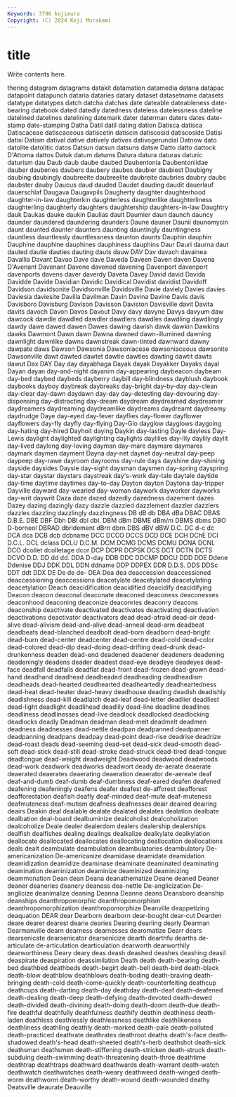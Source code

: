 ```yaml
---
Keywords: 3796 kojimura
Copyright: (C) 2024 Koji Murakami
---
```


# title

Write contents here.



thering datagram datagrams datakit datamation
datamedia datana datapac datapoint datapunch dataria dataries datary dataset datasetname
datasets datatype datatypes datch datcha datchas date dateable dateableness date-bearing
datebook dated datedly datedness dateless datelessness dateline datelined datelines datelining
datemark dater daterman daters dates date-stamp date-stamping Datha Datil datil
dating dation Datisca datisca Datiscaceae datiscaceous datiscetin datiscin datiscosid datiscoside
Datisi datisi Datism datival dative datively datives dativogerundial Datnow dato
datolite datolitic datos Datsun datsun datsuns datsw Datto datto dattock
D'Attoma dattos Datuk datum datums Datura datura daturas daturic daturism
dau Daub daub daube daubed Daubentonia Daubentoniidae dauber dauberies daubers
daubery daubes daubier daubiest Daubigny daubing daubingly daubreeite daubreelite daubreite
daubries daubry daubs daubster dauby Daucus daud dauded Daudet dauding
daudit dauerlauf dauerschlaf Daugava Daugavpils Daugherty daughter daughterhood daughter-in-law daughterkin
daughterless daughterlike daughterliness daughterling daughterly daughters daughtership daughters-in-law Daughtry dauk
Daukas dauke daukin Daulias dault Daumier daun daunch dauncy daunder
daundered daundering daunders Daune dauner Daunii daunomycin daunt daunted daunter
daunters daunting dauntingly dauntingness dauntless dauntlessly dauntlessness daunton daunts Dauphin
dauphin Dauphine dauphine dauphines dauphiness dauphins Daur Dauri daurna daut
dauted dautie dauties dauting dauts dauw DAV Dav davach davainea
Davallia Davant Davao Dave dave Daveda Daveen Daven daven Davena
D'Avenant Davenant Davene davened davening Davenport davenport davenports davens daver
daverdy Daveta Davey David david Davida Davidde Davide Davidian Davidic
Davidical Davidist davidist Davidoff Davidson davidsonite Davidsonville Davidsville Davie daviely
Davies davies Daviesia daviesite Davilla Davilman Davin Davina Davine Davis
davis Davisboro Davisburg Davison Davisson Daviston Davisville davit Davita davits
davoch Davon Davos Davout Davy davy davyne Davys davyum daw
dawcock dawdle dawdled dawdler dawdlers dawdles dawdling dawdlingly dawdy dawe
dawed dawen Dawes dawing dawish dawk dawkin Dawkins dawks Dawmont
Dawn dawn Dawna dawned dawn-illumined dawning dawnlight dawnlike dawns dawnstreak
dawn-tinted dawnward dawny dawpate daws Dawson Dawsonia Dawsoniaceae dawsoniaceous dawsonite
Dawsonville dawt dawted dawtet dawtie dawties dawting dawtit dawts dawut
Dax DAY Day day dayabhaga Dayak dayak Dayakker Dayaks dayal
Dayan dayan day-and-night dayanim day-appearing daybeacon daybeam day-bed daybed daybeds
dayberry daybill day-blindness dayblush daybook daybooks dayboy daybreak daybreaks day-bright
day-by-day day-clean day-clear day-dawn daydawn day-day day-detesting day-devouring day-dispensing day-distracting
day-dream daydream daydreamed daydreamer daydreamers daydreaming daydreamlike daydreams daydreamt daydreamy
daydrudge Daye day-eyed day-fever dayflies day-flower dayflower dayflowers day-fly dayfly
day-flying Day-Glo dayglow dayglows daygoing day-hating day-hired Dayhoit daying Daykin
day-lasting Dayle dayless Day-Lewis daylight daylighted daylighting daylights daylilies day-lily
daylily daylit day-lived daylong day-loving dayman day-mare daymare daymares daymark
daymen dayment Dayna day-net daynet day-neutral day-peep daypeep day-rawe dayroom
dayrooms day-rule days dayshine day-shining dayside daysides Daysie day-sight daysman
daysmen day-spring dayspring day-star daystar daystars daystreak day's-work day-tale daytale
daytide day-time daytime daytimes day-to-day Dayton dayton Daytona day-tripper Dayville
dayward day-wearied day-woman daywork dayworker dayworks day-writ daywrit Daza daze
dazed dazedly dazedness dazement dazes Dazey dazing dazingly dazy dazzle
dazzled dazzlement dazzler dazzlers dazzles dazzling dazzlingly dazzlingness DB dB
db DBA dBa DBAC DBAS D.B.E. DBE DBF Dbh DBI
dbl dbl. DBM dBm DBME dBm/m DBMS dbms DBO D-borneol
DBRAD dbridement dBrn dbrn DBS dBV dBW D.C. DC d-c
dc DCA dca DCB dcb dcbname DCC DCCO DCCS DCD
DCE DCH DChE DCI D.C.L. DCL dclass DCLU D.C.M. DCM
DCMG DCMS DCMU DCNA DCNL DCO dcollet dcolletage dcor DCP
DCPR DCPSK DCS DCT DCTN DCTS DCVO D.D. DD dd
dd. DDA D-day DDB DDC DDCMP DDCU DDD DDE Ddene
Ddenise DDJ DDK DDL DDN ddname DDP DDPEX DDR D.D.S.
DDS DDSc DDT ddt DDX DE De de de- DEA
Dea dea deaccession deaccessioned deaccessioning deaccessions deacetylate deacetylated deacetylating deacetylation
Deach deacidification deacidified deacidify deacidifying Deacon deacon deaconal deaconate deaconed
deaconess deaconesses deaconhood deaconing deaconize deaconries deaconry deacons deaconship deactivate
deactivated deactivates deactivating deactivation deactivations deactivator deactivators dead dead-afraid dead-air
dead-alive dead-alivism dead-and-alive dead-anneal dead-arm deadbeat deadbeats dead-blanched deadbolt dead-born
deadborn dead-bright dead-burn dead-center deadcenter dead-centre dead-cold dead-color dead-colored dead-dip
dead-doing dead-drifting dead-drunk dead-drunkenness deaden dead-end deadened deadener deadeners deadening
deadeningly deadens deader deadest dead-eye deadeye deadeyes dead-face deadfall deadfalls
deadflat dead-front dead-frozen dead-grown dead-hand deadhand deadhead deadheaded deadheading deadheadism
deadheads dead-hearted deadhearted deadheartedly deadheartedness dead-heat dead-heater dead-heavy deadhouse deading
deadish deadishly deadishness dead-kill deadlatch dead-leaf dead-letter deadlier deadliest dead-light
deadlight deadlihead deadlily dead-line deadline deadlines deadliness deadlinesses dead-live deadlock
deadlocked deadlocking deadlocks deadly Deadman deadman dead-melt deadmelt deadmen deadness
deadnesses dead-nettle deadpan deadpanned deadpanner deadpanning deadpans deadpay dead-point dead-rise
deadrise deadrize dead-roast deads dead-seeming dead-set dead-sick dead-smooth dead-soft dead-stick
dead-still dead-stroke dead-struck dead-tired dead-tongue deadtongue dead-weight deadweight Deadwood deadwood
deadwoods dead-work deadwork deadworks deadwort deady de-aerate deaerate deaerated deaerates
deaerating deaeration deaerator de-aereate deaf deaf-and-dumb deaf-dumb deaf-dumbness deaf-eared deafen
deafened deafening deafeningly deafens deafer deafest de-afforest deafforest deafforestation deafish
deafly deaf-minded deaf-mute deaf-muteness deafmuteness deaf-mutism deafness deafnesses deair deaired
deairing deairs Deakin deal dealable dealate dealated dealates dealation dealbate
dealbation deal-board dealbuminize dealcoholist dealcoholization dealcoholize Deale dealer dealerdom dealers
dealership dealerships dealfish dealfishes dealing dealings dealkalize dealkylate dealkylation deallocate
deallocated deallocates deallocating deallocation deallocations deals dealt deambulate deambulation deambulatories
deambulatory De-americanization De-americanize deamidase deamidate deamidation deamidization deamidize deaminase deaminate
deaminated deaminating deamination deaminization deaminize deaminized deaminizing deammonation Dean dean
Deana deanathematize Deane deaned Deaner deaner deaneries deanery deaness dea-nettle
De-anglicization De-anglicize deanimalize deaning Deanna Deanne deans Deansboro deanship deanships
deanthropomorphic deanthropomorphism deanthropomorphization deanthropomorphize Deanville deappetizing deaquation DEAR dear Dearborn
dearborn dear-bought dear-cut Dearden deare dearer dearest dearie dearies Dearing
dearling dearly Dearman Dearmanville dearn dearness dearnesses dearomatize Dearr dears
dearsenicate dearsenicator dearsenicize dearth dearthfu dearths de-articulate de-articulation dearticulation dearworth
dearworthily dearworthiness Deary deary deas deash deashed deashes deashing deasil
deaspirate deaspiration deassimilation Death death death-bearing death-bed deathbed deathbeds death-begirt
death-bell death-bird death-black death-blow deathblow deathblows death-boding death-braving death-bringing death-cold
death-come-quickly death-counterfeiting deathcup deathcups death-darting death-day deathday death-deaf death-deafened death-dealing
death-deep death-defying death-devoted death-dewed death-divided death-divining death-doing death-doom death-due death-fire
deathful deathfully deathfulness deathify deathin deathiness death-laden deathless deathlessly deathlessness
deathlike deathlikeness deathliness deathling deathly death-marked death-pale death-polluted death-practiced deathrate
deathrates deathroot deaths death's-face death-shadowed death's-head death-sheeted death's-herb deathshot death-sick
deathsman deathsmen death-stiffening death-stricken death-struck death-subduing death-swimming death-threatening death-throe deathtime
deathtrap deathtraps deathward deathwards death-warrant death-watch deathwatch deathwatches death-weary deathweed
death-winged death-worm deathworm death-worthy death-wound death-wounded deathy Deatsville deaurate Deauville

